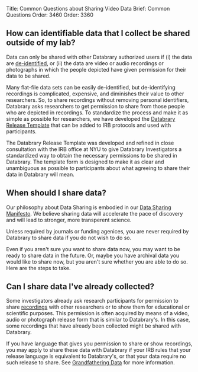 Title: Common Questions about Sharing Video Data
Brief: Common Questions
Order: 3460
Order: 3360

## How can identifiable data that I collect be shared outside of my lab?

Data can only be shared with other Databrary authorized users if (i) the data are [de-identified](../policies/definitions.html#de-identified-data), or (ii) the data are video or audio recordings or photographs in which the people depicted have given permission for their data to  be shared. 

Many flat-file data sets can be easily de-identified, but de-identifying recordings is complicated, expensive, and diminishes their value to other researchers. 
So, to share recordings without removing personal identifiers, Databrary asks researchers to get permission to share from those people who are depicted in recordings. 
To standardize the process and make it as simple as possible for researchers, we have developed the [Databrary Release Template](|filename|../policies/release-template.mdi) that can be added to IRB protocols and used with participants.

The Databrary Release Template was developed and refined in close consultation with the IRB office at NYU to give Databrary Investigators a standardized way to obtain the necessary permissions to be shared in Databrary. 
The template form is designed to make it as clear and unambiguous as possible to participants about what agreeing to share their data in Databrary will mean.

## When should I share data?

Our philosophy about Data Sharing is embodied in our [Data Sharing Manifesto](|filename|../policies/data-sharing-manifesto.mdi). We believe sharing data will accelerate the pace of discovery and will lead to stronger, more transperent science.

Unless required by journals or funding agenices, you are never required by Databrary to share data if you do not wish to do so. 

Even if you aren't sure you want to share data now, you may want to be ready to share data in the future. Or, maybe you have archival data you would like to share now, but you aren't sure whether you are able to do so. Here are the steps to take. 

## Can I share data I've already collected?

Some investigators already ask research participants for permission to share [recordings](../policies/definitions.html#recordings) with other researchers or to show them for educational or scientific purposes. 
This permission is often acquired by means of a video, audio or photograph release form that is similar to Databrary's. In this case, some recordings that have already been collected might be shared with Databrary.

If you have language that gives you permission to share or show recordings, you may apply to share these data with Databrary if your IRB rules that your release language is equivalent to Databrary's, or that your data require no such release to share. 
See [Grandfathering Data](|filename|grandfathering-data.md) for more information.
